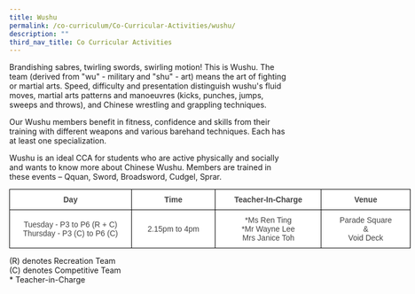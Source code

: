 ```yaml
---
title: Wushu
permalink: /co-curriculum/Co-Curricular-Activities/wushu/
description: ""
third_nav_title: Co Curricular Activities
---
```

Brandishing sabres, twirling swords, swirling motion! This is Wushu. The team (derived from "wu" - military and "shu" - art) means the art of fighting or martial arts. Speed, difficulty and presentation distinguish wushu's fluid moves, martial arts patterns and manoeuvres (kicks, punches, jumps, sweeps and throws), and Chinese wrestling and grappling techniques.

Our Wushu members benefit in fitness, confidence and skills from their training with different weapons and various barehand techniques. Each has at least one specialization.

Wushu is an ideal CCA for students who are active physically and socially and wants to know more about Chinese Wushu. Members are trained in these events – Qquan, Sword, Broadsword, Cudgel, Sprar.

<style type="text/css">
.tg  {border-collapse:collapse;border-spacing:0;margin:0px auto;}
.tg td{border-color:black;border-style:solid;border-width:1px;font-family:Arial, sans-serif;font-size:14px;
  overflow:hidden;padding:10px 5px;word-break:normal;}
.tg th{border-color:black;border-style:solid;border-width:1px;font-family:Arial, sans-serif;font-size:14px;
  font-weight:normal;overflow:hidden;padding:10px 5px;word-break:normal;}
.tg .tg-ncov{background-color:#FFF;color:#454545;text-align:center;vertical-align:middle}
.tg .tg-d8lx{background-color:#FFF;color:#444;font-weight:bold;text-align:center;vertical-align:middle}
.tg .tg-vfvg{background-color:#FFF;color:#444;text-align:center;vertical-align:middle}
</style>
<table class="tg" style="undefined;table-layout: fixed; width: 724px">
<colgroup>
<col style="width: 220px">
<col style="width: 152px">
<col style="width: 191px">
<col style="width: 161px">
</colgroup>
<tbody>
  <tr>
    <td class="tg-d8lx">Day </td>
    <td class="tg-d8lx"> Time </td>
    <td class="tg-d8lx">Teacher-In-Charge</td>
    <td class="tg-d8lx">  Venue</td>
  </tr>
  <tr>
    <td class="tg-vfvg">Tuesday - P3 to P6 (R + C)<br>Thursday - P3 (C) to P6 (C) </td>
    <td class="tg-vfvg"> 2.15pm to 4pm</td>
    <td class="tg-ncov">*Ms Ren Ting<br>*Mr Wayne Lee<br>Mrs Janice Toh </td>
    <td class="tg-vfvg">Parade Square <br>&amp;<br>Void Deck</td>
  </tr>
</tbody>
</table>

(R) denotes Recreation Team  
(C) denotes Competitive Team  
\* Teacher-in-Charge